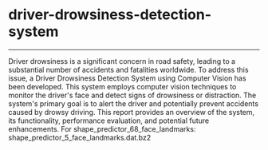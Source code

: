 # driver-drowsiness-detection-system
***
Driver drowsiness is a significant concern in road safety, leading to a substantial number of accidents and fatalities worldwide. To address this issue, a Driver Drowsiness Detection System using Computer Vision has been developed. This system employs computer vision techniques to monitor the driver's face and detect signs of drowsiness or distraction. The system's primary goal is to alert the driver and potentially prevent accidents caused by drowsy driving. This report provides an overview of the system, its functionality, performance evaluation, and potential future enhancements.
For shape_predictor_68_face_landmarks: shape_predictor_5_face_landmarks.dat.bz2
